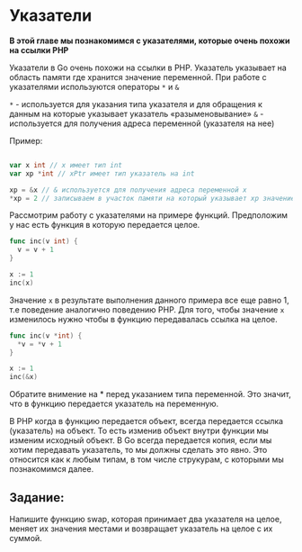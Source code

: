 # Указатели

**В этой главе мы познакомимся с указателями, которые очень похожи на
ссылки PHP**

Указатели в Go очень похожи на ссылки в PHP. Указатель указывает на
область памяти где хранится значение переменной. При работе с указателями
используются операторы `*` и `&`

`*` - используется для указания типа указателя и для обращения к данным на
которые указывает указатель «разыменовывание»
`&` - используется для получения адреса переменной (указателя на нее)

Пример:

```go

var x int // x имеет тип int
var xp *int // xPtr имеет тип указатель на int

xp = &x // & используется для получения адреса переменной x
*xp = 2 // записываем в участок памяти на который указывает xp значение 2
```

Рассмотрим работу с указателями на примере функций. Предположим у нас есть функция
в которую передается целое.

```go
func inc(v int) {
  v = v + 1
}

x := 1
inc(x)
```

Значение `x` в результате выполнения данного примера все еще равно 1, т.е поведение
аналогично поведению PHP. Для того, чтобы значение `x` изменилось нужно чтобы
в функцию передавалась ссылка на целое.

```go
func inc(v *int) {
  *v = *v + 1
}

x := 1
inc(&x)
```

Обратите внимение на * перед указанием типа переменной. Это значит, что в функцию передается указатель на переменную.

В PHP когда в функцию передается объект, всегда передается ссылка (указатель) на объект. То есть изменив объект внутри функции мы изменим исходный объект. В Go всегда передается копия, если мы хотим передавать указатель, то мы должны сделать это явно. Это относится как к любым типам, в том числе струкурам, с которыми мы познакомимся далее.

## Задание:

Напишите функцию swap, которая принимает два указателя на целое, меняет их значения местами
и возвращает указатель на целое с их суммой.
